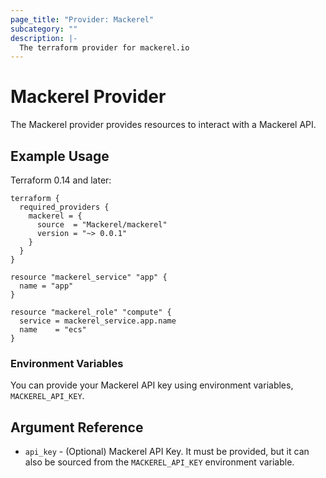 ```yaml
---
page_title: "Provider: Mackerel"
subcategory: ""
description: |-
  The terraform provider for mackerel.io
---
```


# Mackerel Provider

The Mackerel provider provides resources to interact with a Mackerel API.

## Example Usage

Terraform 0.14 and later:

```
terraform {
  required_providers {
    mackerel = {
      source  = "Mackerel/mackerel"
      version = "~> 0.0.1"
    }
  }
}

resource "mackerel_service" "app" {
  name = "app"
}

resource "mackerel_role" "compute" {
  service = mackerel_service.app.name
  name    = "ecs"
}
```

### Environment Variables

You can provide your Mackerel API key using environment variables, `MACKEREL_API_KEY`.

## Argument Reference

* `api_key` - (Optional) Mackerel API Key. It must be provided, but it can also be sourced from the `MACKEREL_API_KEY` environment variable.
